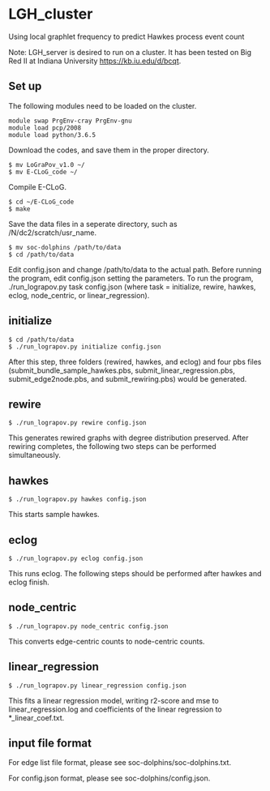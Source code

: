 # LGH_cluster
Using local graphlet frequency to predict Hawkes process event count

Note: LGH_server is desired to run on a cluster. It has been tested on Big Red II at Indiana University https://kb.iu.edu/d/bcqt. 

## Set up
The following modules need to be loaded on the cluster. 
```
module swap PrgEnv-cray PrgEnv-gnu
module load pcp/2008
module load python/3.6.5
```

Download the codes, and save them in the proper directory. 
```
$ mv LoGraPov_v1.0 ~/
$ mv E-CLoG_code ~/
```
Compile E-CLoG. 
```
$ cd ~/E-CLoG_code
$ make
```
Save the data files in a seperate directory, such as /N/dc2/scratch/usr_name.
```
$ mv soc-dolphins /path/to/data
$ cd /path/to/data
```
Edit config.json and change /path/to/data to the actual path. 
Before running the program, edit config.json setting the parameters. 
To run the program, ./run_lograpov.py task config.json (where task = initialize, rewire, hawkes, eclog, node_centric, or linear_regression).

## initialize
```
$ cd /path/to/data
$ ./run_lograpov.py initialize config.json
```
After this step, three folders (rewired, hawkes, and eclog) and four pbs files (submit_bundle_sample_hawkes.pbs, submit_linear_regression.pbs, submit_edge2node.pbs, and submit_rewiring.pbs) would be generated. 

## rewire
```
$ ./run_lograpov.py rewire config.json
```
This generates rewired graphs with degree distribution preserved. 
After rewiring completes, the following two steps can be performed simultaneously. 

## hawkes
```
$ ./run_lograpov.py hawkes config.json
```
This starts sample hawkes. 

## eclog
```
$ ./run_lograpov.py eclog config.json
```
This runs eclog. 
The following steps should be performed after hawkes and eclog finish. 

## node_centric
```
$ ./run_lograpov.py node_centric config.json
```
This converts edge-centric counts to node-centric counts. 

## linear_regression
```
$ ./run_lograpov.py linear_regression config.json
```
This fits a linear regression model, writing r2-score and mse to linear_regression.log and coefficients of the linear regression to *_linear_coef.txt.

## input file format
For edge list file format, please see soc-dolphins/soc-dolphins.txt. 

For config.json format, please see soc-dolphins/config.json.

